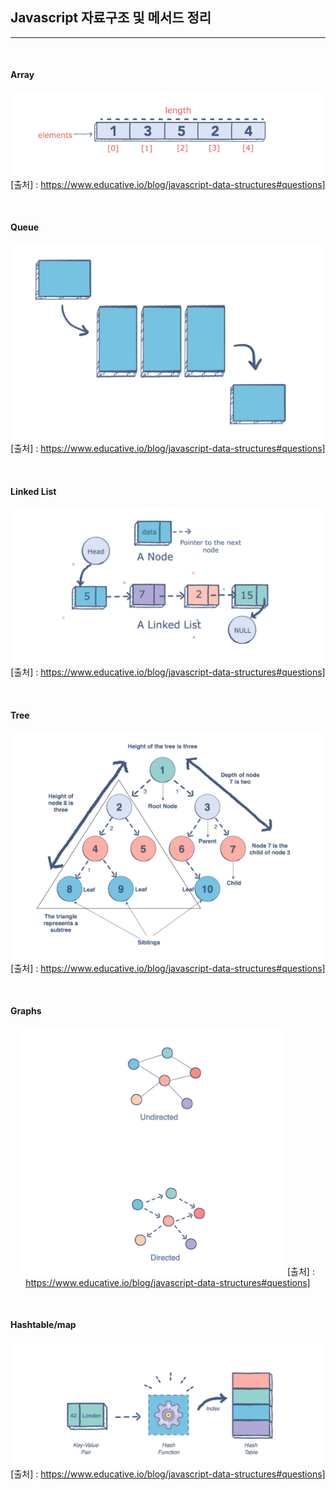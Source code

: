 ## Javascript 자료구조 및 메서드 정리

---

<br />

#### Array
<span align='center'>

![Array](images/array.PNG)
[출처] : https://www.educative.io/blog/javascript-data-structures#questions]

</span>

<br />

#### Queue

<span align='center'>

![Queue](images/queue.PNG)
[출처] : https://www.educative.io/blog/javascript-data-structures#questions]

</span>

<br />

#### Linked List

<span align='center'>

![Linked List](images/linkedList.PNG)
[출처] : https://www.educative.io/blog/javascript-data-structures#questions]

</span>

<br />

#### Tree

<span align='center'>

![Tree](images/tree.PNG)
[출처] : https://www.educative.io/blog/javascript-data-structures#questions]

</span>

<br />

#### Graphs

<span align='center'>

![Graph](images/graph.PNG)
[출처] : https://www.educative.io/blog/javascript-data-structures#questions]

</span>

<br />

#### Hashtable/map

<span align='center'>

![Hashtable](images/hashtable.PNG)
[출처] : https://www.educative.io/blog/javascript-data-structures#questions]

</span>

<br />
